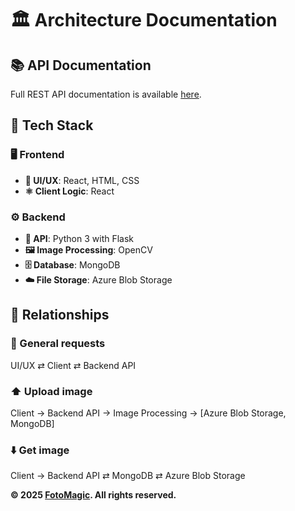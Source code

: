 # 🏛️ Architecture Documentation

## 📚 API Documentation

Full REST API documentation is available [here](../backend/app/API-Docs.md).

## 🧱 Tech Stack

### 🖥️ Frontend
- **🎨 UI/UX**: React, HTML, CSS
- **⚛️ Client Logic**: React

### ⚙️ Backend
- **🐍 API**: Python 3 with Flask
- **🖼️ Image Processing**: OpenCV
- **🗄️ Database**: MongoDB
- **☁️ File Storage**: Azure Blob Storage

## 🔗 Relationships

### 🔁 General requests
UI/UX ⇄ Client ⇄ Backend API

### ⬆️ Upload image
Client → Backend API → Image Processing → [Azure Blob Storage, MongoDB]

### ⬇️ Get image
Client → Backend API ⇄ MongoDB ⇄ Azure Blob Storage

**© 2025 [FotoMagic](https://ambitious-dune-0f7fde21e.6.azurestaticapps.net/). All rights reserved.**
